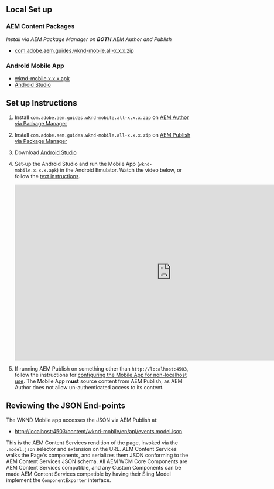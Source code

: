## Local Set up

### AEM Content Packages

_Install via AEM Package Manager on __BOTH__ AEM Author and Publish_

* <a href="https://link.enablementadobe.com/demo-wknd-mobile-all" target="_blank" class="button">com.adobe.aem.guides.wknd-mobile.all-x.x.x.zip</a>

### Android Mobile App

* <a href="http://link.enablementadobe.com/aem-headless_mobile-app" target="_blank" class="button">wknd-mobile.x.x.x.apk</a>
* <a href="https://developer.android.com/studio" class="button">Android Studio</a>

## Set up Instructions

1. Install `com.adobe.aem.guides.wknd-mobile.all-x.x.x.zip` on [AEM Author via Package Manager](http://localhost:4502/crx/packmgr/index.jsp)
1. Install `com.adobe.aem.guides.wknd-mobile.all-x.x.x.zip` on [AEM Publish via Package Manager](http://localhost:4503/crx/packmgr/index.jsp)
1. Download [Android Studio](https://developer.android.com/studio)
1. Set-up the Android Studio and run the Mobile App (`wknd-mobile.x.x.x.apk`) in the Android Emulator. Watch the video below, or follow the [text instructions](https://docs.adobe.com/content/help/en/experience-manager-learn/getting-started-with-aem-headless/chapter-7.html#running-the-mobile-app-locally).

   <iframe width="854" height="480" src="https://video.tv.adobe.com/v/28341?quality=12&autoplay=false&hidetitle=true&marketingtech.adobe.analytics.additionalAccounts=tmdtmdaemdemoutilsprod" frameborder="0" webkitallowfullscreen
   mozallowfullscreen allowfullscreen scrolling="no"></iframe>

1. If running AEM Publish on something other than `http://localhost:4503`, follow the instructions for [configuring the Mobile App for non-localhost use](https://docs.adobe.com/content/help/en/experience-manager-learn/getting-started-with-aem-headless/chapter-7.html#configuring-the-mobile-app-for-non-localhost-use).
The Mobile App __must__ source content from AEM Publish, as AEM Author does not allow un-authenticated access to its content.

## Reviewing the JSON End-points

The WKND Mobile app accesses the JSON via AEM Publish at:

* [http://localhost:4503/content/wknd-mobile/en/api/events.model.json](http://localhost:4503/content/wknd-mobile/en/api/events.model.json)

This is the AEM Content Services rendition of the page, invoked via the `.model.json` selector and extension on the URL. AEM Content Services walks the Page's components, and serializes them JSON conforming to the AEM Content Services JSON schema.
All AEM WCM Core Components are AEM Content Services compatible, and any Custom Components can be made AEM Content Services compatible by having their Sling Model implement the `ComponentExporter` interface.

